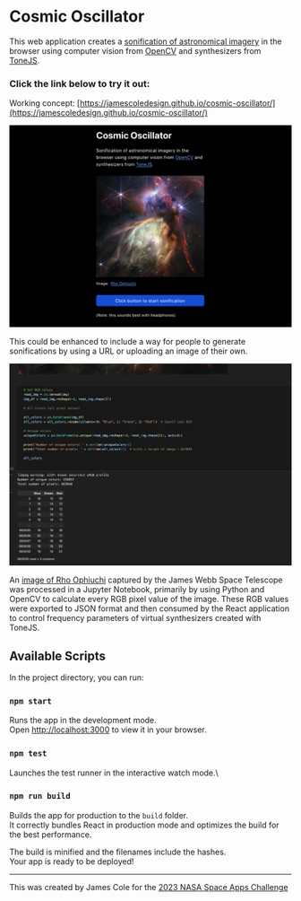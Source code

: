 # Cosmic Oscillator

This web application creates a [sonification of astronomical imagery](https://science.nasa.gov/mission/hubble/multimedia/sonifications) in the browser using computer vision from <a href='https://opencv.org/'> OpenCV</a> and synthesizers from <a href='https://tonejs.github.io/'>ToneJS</a>.</p>

### Click the link below to try it out:  
Working concept: [https://jamescoledesign.github.io/cosmic-oscillator/](https://jamescoledesign.github.io/cosmic-oscillator/)


![Cosmic Oscillator User Interface](./src/images/co-screenshot.png)

This could be enhanced to include a way for people to generate sonifications by using a URL or uploading an image of their own. 

![Analyzing image data](./src/images/pixels.png)

An [image of Rho Ophiuchi](https://webbtelescope.org/contents/media/images/2023/128/01H449193V5Q4Q6GFBKXAZ3S03) captured by the James Webb Space Telescope was processed in a Jupyter Notebook, primarily by using Python and OpenCV to calculate every RGB pixel value of the image. These RGB values were exported to JSON format and then consumed by the React application to control frequency parameters of virtual synthesizers created with ToneJS.

## Available Scripts

In the project directory, you can run:

### `npm start`

Runs the app in the development mode.\
Open [http://localhost:3000](http://localhost:3000) to view it in your browser.

### `npm test`

Launches the test runner in the interactive watch mode.\


### `npm run build`

Builds the app for production to the `build` folder.\
It correctly bundles React in production mode and optimizes the build for the best performance.

The build is minified and the filenames include the hashes.\
Your app is ready to be deployed!

---

This was created by James Cole for the [2023 NASA Space Apps Challenge](https://www.spaceappschallenge.org/2023/find-a-team/oscillate/?tab=project)